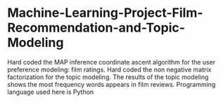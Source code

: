 # Machine-Learning-Project-Film-Recommendation-and-Topic-Modeling
Hard coded the MAP inference coordinate ascent algorithm for the user preference modeling: film ratings. Hard coded the non negative matrix factorization for the topic modeling. The results of the topic modeling shows the most frequency words appears in film reviews. 
Programming language used here is Python
